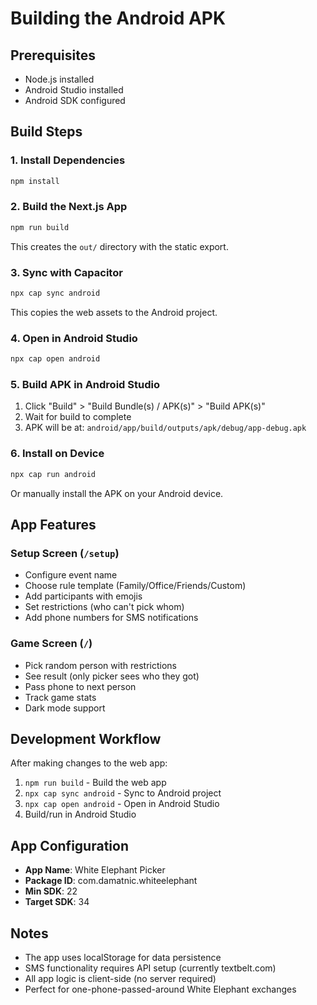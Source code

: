 # Building the Android APK

## Prerequisites
- Node.js installed
- Android Studio installed
- Android SDK configured

## Build Steps

### 1. Install Dependencies
```bash
npm install
```

### 2. Build the Next.js App
```bash
npm run build
```

This creates the `out/` directory with the static export.

### 3. Sync with Capacitor
```bash
npx cap sync android
```

This copies the web assets to the Android project.

### 4. Open in Android Studio
```bash
npx cap open android
```

### 5. Build APK in Android Studio
1. Click "Build" > "Build Bundle(s) / APK(s)" > "Build APK(s)"
2. Wait for build to complete
3. APK will be at: `android/app/build/outputs/apk/debug/app-debug.apk`

### 6. Install on Device
```bash
npx cap run android
```

Or manually install the APK on your Android device.

## App Features

### Setup Screen (`/setup`)
- Configure event name
- Choose rule template (Family/Office/Friends/Custom)
- Add participants with emojis
- Set restrictions (who can't pick whom)
- Add phone numbers for SMS notifications

### Game Screen (`/`)
- Pick random person with restrictions
- See result (only picker sees who they got)
- Pass phone to next person
- Track game stats
- Dark mode support

## Development Workflow

After making changes to the web app:
1. `npm run build` - Build the web app
2. `npx cap sync android` - Sync to Android project
3. `npx cap open android` - Open in Android Studio
4. Build/run in Android Studio

## App Configuration

- **App Name**: White Elephant Picker
- **Package ID**: com.damatnic.whiteelephant
- **Min SDK**: 22
- **Target SDK**: 34

## Notes

- The app uses localStorage for data persistence
- SMS functionality requires API setup (currently textbelt.com)
- All app logic is client-side (no server required)
- Perfect for one-phone-passed-around White Elephant exchanges

